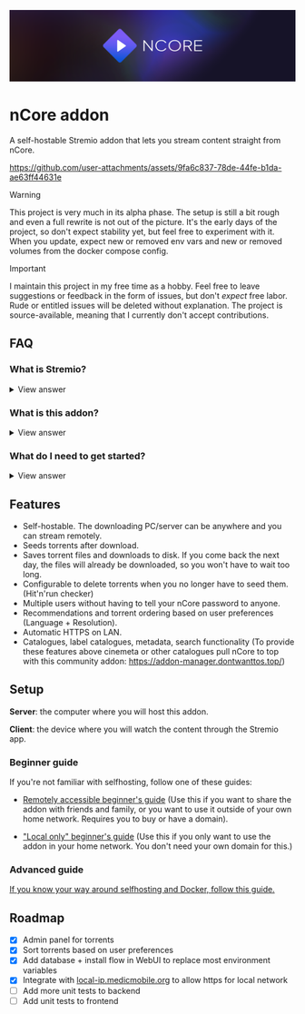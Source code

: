 ![banner](./assets/stremio-ncore-addon-banner.png)

# nCore addon

A self-hostable Stremio addon that lets you stream content straight from nCore.

https://github.com/user-attachments/assets/9fa6c837-78de-44fe-b1da-ae63ff44631e

> [!WARNING]
> This project is very much in its alpha phase. The setup is still a bit rough and even a full rewrite is not out of the picture. It's the early days of the project, so don't expect stability yet, but feel free to experiment with it.
> When you update, expect new or removed env vars and new or removed volumes from the docker compose config.

> [!IMPORTANT]
> I maintain this project in my free time as a hobby. Feel free to leave suggestions or feedback in the form of issues, but don't _expect_ free labor. Rude or entitled issues will be deleted without explanation.
> The project is source-available, meaning that I currently don't accept contributions.

## FAQ

### What is Stremio?

<details>
<summary>
View answer
</summary>

Stremio is a media hub for your Smart TV, phone, or computer, just like Netflix, Disney+, or other services.

The differe is that Stremio doesn't provide any media sources by default, you have to use addons for that.

Learn more about Stremio [here](https://www.stremio.com/), or download the apps [here](https://www.stremio.com/downloads).

</details>

### What is this addon?

<details>
<summary>
View answer
</summary>

This project is an addon that connects your nCore account to Stremio. Without an addon, stremio will show no "streams" for any media.

Once you configure this addon, you will be able to click on any movie/show and you will see a list of all torrents for that particular media from nCore.

The addon will even rank them based on your configured preferences (language + resolution).

</details>

### What do I need to get started?

<details>
<summary>
View answer
</summary>

- nCore account (that isn't banned)
- A computer to host this program on
  - Docker needs to be installed
  - Needs enough free space where the downloaded files will fit.
  - This computer should ideally always be on (because it needs to seed the files back to nCore)
- A device that can run Stremio (newer LG/Samsung Smart TVs, an Android TV box, or just a laptop/PC)

</details>

## Features

- Self-hostable. The downloading PC/server can be anywhere and you can stream remotely.
- Seeds torrents after download.
- Saves torrent files and downloads to disk. If you come back the next day, the files will already be downloaded, so you won't have to wait too long.
- Configurable to delete torrents when you no longer have to seed them. (Hit'n'run checker)
- Multiple users without having to tell your nCore password to anyone.
- Recommendations and torrent ordering based on user preferences (Language + Resolution).
- Automatic HTTPS on LAN.
- Catalogues, label catalogues, metadata, search functionality (To provide these features above cinemeta or other catalogues pull nCore to top with this community addon: https://addon-manager.dontwanttos.top/)

## Setup

**Server**: the computer where you will host this addon.

**Client**: the device where you will watch the content through the Stremio app.

### Beginner guide

If you're not familiar with selfhosting, follow one of these guides:

- [Remotely accessible beginner's guide](./docs/installation-guides/beginners/remote-with-domain.md) (Use this if you want to share the addon with friends and family, or you want to use it outside of your own home network. Requires you to buy or have a domain).

- ["Local only" beginner's guide](./docs/installation-guides/beginners/local-only.md) (Use this if you only want to use the addon in your home network. You don't need your own domain for this.)

### Advanced guide

[If you know your way around selfhosting and Docker, follow this guide.](./docs/installation-guides/advanced/advanced.md)

## Roadmap

- [x] Admin panel for torrents
- [x] Sort torrents based on user preferences
- [x] Add database + install flow in WebUI to replace most environment variables
- [x] Integrate with [local-ip.medicmobile.org](https://local-ip.medicmobile.org/) to allow https for local network
- [ ] Add more unit tests to backend
- [ ] Add unit tests to frontend
